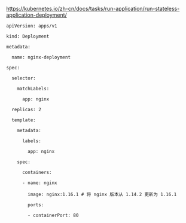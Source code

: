 https://kubernetes.io/zh-cn/docs/tasks/run-application/run-stateless-application-deployment/

```
apiVersion: apps/v1

kind: Deployment

metadata:

  name: nginx-deployment

spec:

  selector:

    matchLabels:

      app: nginx

  replicas: 2

  template:

    metadata:

      labels:

        app: nginx

    spec:

      containers:

      - name: nginx

        image: nginx:1.16.1 # 将 nginx 版本从 1.14.2 更新为 1.16.1

        ports:

        - containerPort: 80

```
